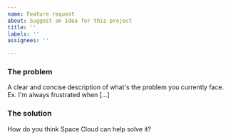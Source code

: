 ```yaml
---
name: Feature request
about: Suggest an idea for this project
title: ''
labels: ''
assignees: ''

---
```


### The problem
A clear and concise description of what's the problem you currently face. Ex. I'm always frustrated when [...]

### The solution
How do you think Space Cloud can help solve it?
